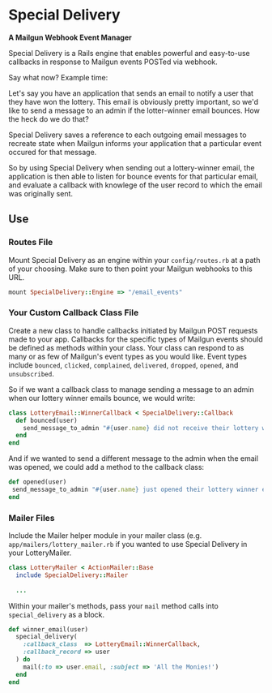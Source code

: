 # Special Delivery

__A Mailgun Webhook Event Manager__

Special Delivery is a Rails engine that enables powerful and easy-to-use callbacks in response to Mailgun events POSTed via webhook.

Say what now? Example time:

Let's say you have an application that sends an email to notify a user that they have won the lottery. This email is obviously pretty important, so we'd like to send a message to an admin if the lotter-winner email bounces. How the heck do we do that?

Special Delivery saves a reference to each outgoing email messages to recreate state when Mailgun informs your application that a particular event occured for that message.

So by using Special Delivery when sending out a lottery-winner email, the application is then able to listen for bounce events for that particular email, and evaluate a callback with knowlege of the user record to which the email was originally sent.


## Use
### Routes File
Mount Special Delivery as an engine within your `config/routes.rb` at a path of your choosing. Make sure to then point your Mailgun webhooks to this URL.

```ruby
mount SpecialDelivery::Engine => "/email_events"
```

### Your Custom Callback Class File
Create a new class to handle callbacks initiated by Mailgun POST requests made to your app.  Callbacks for the specific types of Mailgun events should be defined as methods within your class. Your class can respond to as many or as few of Mailgun's event types as you would like. Event types include `bounced`, `clicked`, `complained`, `delivered`, `dropped`, `opened`, and `unsubscribed`.

So if we want a callback class to manage sending a message to an admin when our lottery winner emails bounce, we would write:

```ruby
class LotteryEmail::WinnerCallback < SpecialDelivery::Callback
  def bounced(user)
  	send_message_to_admin "#{user.name} did not receive their lottery winner email."
  end
end
```

And if we wanted to send a different message to the admin when the email was opened, we could add a method to the callback class:

```ruby
def opened(user)
 send_message_to_admin "#{user.name} just opened their lottery winner email."
end
```

### Mailer Files
Include the Mailer helper module in your mailer class (e.g. `app/mailers/lottery_mailer.rb` if you wanted to use Special Delivery in your LotteryMailer.

```ruby
class LotteryMailer < ActionMailer::Base
  include SpecialDelivery::Mailer
  
  ...
```

Within your mailer's methods, pass your `mail` method calls into `special_delivery` as a block.

```ruby
def winner_email(user)
  special_delivery(
    :callback_class  => LotteryEmail::WinnerCallback,
    :callback_record => user
  ) do
  	mail(:to => user.email, :subject => 'All the Monies!')
  end
end
```